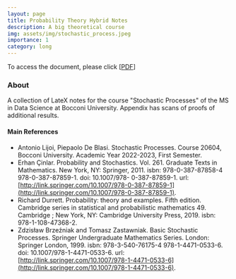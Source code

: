 ```yaml
---
layout: page
title: Probability Theory Hybrid Notes
description: A big theoretical course
img: assets/img/stochastic_process.jpeg
importance: 1
category: long
---
```


To access the document, please click \[[PDF](http://simonegiancola09.github.io/assets/pdf/stoch_proc_notes.pdf)\]


### About
A collection of LateX notes for the course "Stochastic Processes" of the MS in Data Science at Bocconi University. Appendix has scans of proofs of additional results. 

#### Main References

- Antonio Lijoi, Piepaolo De Blasi. Stochastic Processes. Course 20604, Bocconi University. Academic Year 2022-2023, First Semester. 
- Erhan Çinlar. Probability and Stochastics. Vol. 261. Graduate Texts in Mathematics. New
York, NY: Springer, 2011. isbn: 978-0-387-87858-4 978-0-387-87859-1. doi: 10.1007/978-
0-387-87859-1. url: [http://link.springer.com/10.1007/978-0-387-87859-1](http://link.springer.com/10.1007/978-0-387-87859-1).
- Richard Durrett. Probability: theory and examples. Fifth edition. Cambridge series in
statistical and probabilistic mathematics 49. Cambridge ; New York, NY: Cambridge
University Press, 2019. isbn: 978-1-108-47368-2.
- Zdzisław Brzeźniak and Tomasz Zastawniak. Basic Stochastic Processes. Springer Undergraduate
Mathematics Series. London: Springer London, 1999. isbn: 978-3-540-76175-4
978-1-4471-0533-6. doi: 10.1007/978-1-4471-0533-6. url: [http://link.springer.com/10.1007/978-1-4471-0533-6](http://link.springer.com/10.1007/978-1-4471-0533-6).





